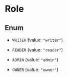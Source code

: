
# Role

## Enum


* `WRITER` (value: `"writer"`)

* `READER` (value: `"reader"`)

* `ADMIN` (value: `"admin"`)

* `OWNER` (value: `"owner"`)



